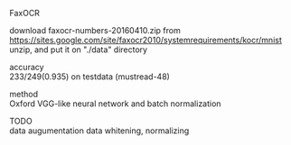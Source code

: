 FaxOCR

download faxocr-numbers-20160410.zip from
https://sites.google.com/site/faxocr2010/systemrequirements/kocr/mnist  
  unzip, and put it on "./data" directory


accuracy  
  233/249(0.935) on testdata (mustread-48)


method  
  Oxford VGG-like neural network and batch normalization


TODO  
  data augumentation
  data whitening, normalizing
